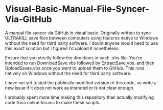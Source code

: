 # Visual-Basic-Manual-File-Syncer-Via-GitHub
A manual file syncer via GitHub in visual basic. Originally written to sync ULTRAKILL save files between computers using features native to Windows without the need for third party software. I doubt anyone would need to use this exact solution but I figured I'd upload it nonetheless.



Ensure that you strictly follow the directions in each .vbs file. You're intended to run DownloadSave.vbs followed by ExtractSave.vbs, and then UploadSaves.vbs once you want to upload them to GitHub. This runs natively on Windows without the need for third party software.

I have not yet tested the publically modified version of this code, so write a new issue if it does not work as intended or is not clear enough.

I probably spent more time making this repository than actually modifying code from online forums to make these scripts.
